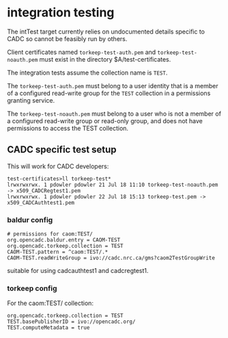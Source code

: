 # integration testing

The intTest target currently relies on undocumented details specific to CADC so
cannot be feasibly run by others.

Client certificates named `torkeep-test-auth.pem` and `torkeep-test-noauth.pem` must exist in the directory $A/test-certificates.

The integration tests assume the collection name is `TEST`.

The `torkeep-test-auth.pem` must belong to a user identity that is a member of a configured read-write group 
for the `TEST` collection in a permissions granting service. 

The `torkeep-test-noauth.pem` must belong to a user who is not a member of a configured read-write group or 
read-only group, and does not have permissions to access the TEST collection.

## CADC specific test setup

This will work for CADC developers:
```
test-certificates>ll torkeep-test*
lrwxrwxrwx. 1 pdowler pdowler 21 Jul 18 11:10 torkeep-test-noauth.pem -> x509_CADCRegtest1.pem
lrwxrwxrwx. 1 pdowler pdowler 22 Jul 18 15:13 torkeep-test.pem -> x509_CADCAuthtest1.pem
```

### baldur config
```
# permissions for caom:TEST/
org.opencadc.baldur.entry = CAOM-TEST
org.opencadc.torkeep.collection = TEST
CAOM-TEST.pattern = ^caom:TEST/.*
CAOM-TEST.readWriteGroup = ivo://cadc.nrc.ca/gms?caom2TestGroupWrite
```
suitable for using cadcauthtest1 and cadcregtest1.

### torkeep config
For the caom:TEST/ collection:
```
org.opencadc.torkeep.collection = TEST
TEST.basePublisherID = ivo://opencadc.org/
TEST.computeMetadata = true
```

